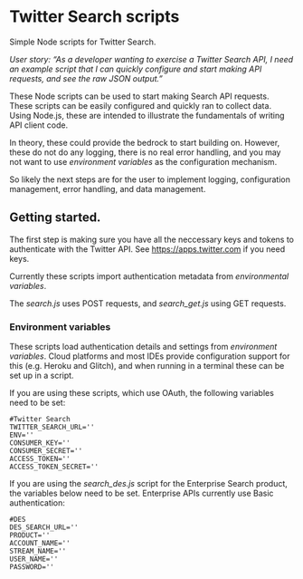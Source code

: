# Twitter Search scripts

Simple Node scripts for Twitter Search. 

*User story: “As a developer wanting to exercise a Twitter Search API, I need an example script that I can quickly configure and start making API requests, and see the raw JSON output.”*

These Node scripts can be used to start making Search API requests. These scripts can be easily configured and quickly ran to collect data. Using Node.js, these are intended to illustrate the fundamentals of writing API client code. 

In theory, these could provide the bedrock to start building on. However, these do not do any logging, there is no real error handling, and you may not want to use *environment variables* as the configuration mechanism.

So likely the next steps are for the user to implement logging, configuration management, error handling, and data management.

## Getting started. 
The first step is making sure you have all the neccessary keys and tokens to authenticate with the Twitter API. See https://apps.twitter.com if you need keys.

Currently these scripts import authentication metadata from *environmental variables*. 

The *search.js* uses POST requests, and *search_get.js* using GET requests. 

### Environment variables

These scripts load authentication details and settings from *environment variables*. Cloud platforms and most IDEs provide configuration support for this (e.g. Heroku and Glitch), and when running in a terminal these can be set up in a script.

If you are using these scripts, which use OAuth, the following variables need to be set:

```
#Twitter Search 
TWITTER_SEARCH_URL='' 
ENV=''
CONSUMER_KEY=''
CONSUMER_SECRET=''
ACCESS_TOKEN=''
ACCESS_TOKEN_SECRET=''
```

If you are using the *search_des.js* script for the Enterprise Search product, the variables below need to be set. Enterprise APIs currently use Basic authentication:

```
#DES
DES_SEARCH_URL=''
PRODUCT=''
ACCOUNT_NAME=''
STREAM_NAME=''
USER_NAME=''
PASSWORD=''
```
